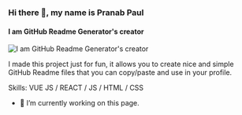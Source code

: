 ### Hi there 👋, my name is Pranab Paul
#### I am GitHub Readme Generator's creator
![I am GitHub Readme Generator's creator](https://drive.google.com/file/d/1fBjVfIrgWp1ULvt4a-jBoCm13sbZ5HAR/view?usp=sharing)

I made this project just for fun, it allows you to create nice and simple GitHub Readme files that you can copy/paste and use in your profile.

Skills: VUE JS / REACT / JS / HTML / CSS

- 🔭 I’m currently working on this page. 




